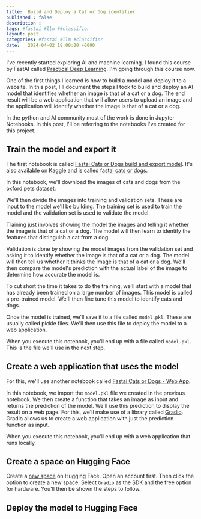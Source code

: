 ```yaml
---
title:  Build and Deploy a Cat or Dog identifier
published : false
description : 
tags: #fastai #llm ##classifier 
layout: post
categories: #fastai #llm #classifier
date:   2024-04-02 18:00:00 +0000
---
```


I've recently started exploring AI and machine learning. I found this course by FastAI called [Practical Deep Learning](https://course.fast.ai/). I'm going through this course now. 

One of the first things I learned is how to build a model and deploy it to a website. In this post, I'll document the steps I took to build and deploy an AI model that identifies whether an image is that of a cat or a dog.
The end result will be a web application that will allow users to upload an image and the application will identify whether the image is that of a cat or a dog.

In the python and AI community most of the work is done in Jupyter Notebooks.
In this post, I'll be referring to the notebooks I've created for this project.

## Train the model and export it

The first notebook is called [Fastai Cats or Dogs build and export model](https://github.com/vikrampawar/cat-or-dog-identifier/blob/main/fastai_cats_or_dogs_build_export.ipynb). It's also available on Kaggle and is called [fastai cats or dogs](https://www.kaggle.com/code/vikrampawar/fastai-cats-or-dogs).

In this notebook, we'll download the images of cats and dogs from the oxford pets dataset.

We'll then divide the images into training and validation sets. These are input to the model we'll be building. The training set is used to train the model and the validation set is used to validate the model.

Training just involves showing the model the images and telling it whether the image is that of a cat or a dog. The model will then learn to identify the features that distinguish a cat from a dog. 

Validation is done by showing the model images from the validation set and asking it to identify whether the image is that of a cat or a dog. The model will then tell us whether it thinks the image is that of a cat or a dog. We'll then compare the model's prediction with the actual label of the image to determine how accurate the model is. 

To cut short the time it takes to do the training, we'll start with a model that has already been trained on a large number of images. This model is called a pre-trained model. We'll then fine tune this model to identify cats and dogs. 

Once the model is trained, we'll save it to a file called `model.pkl`. These are usually called pickle files. We'll then use this file to deploy the model to a web application.

When you execute this notebook, you'll end up with a file called `model.pkl`. This is the file we'll use in the next step.

## Create a web application that uses the model

For this, we'll use another notebook called [Fastai Cats or Dogs - Web App](https://github.com/vikrampawar/cat-or-dog-identifier/blob/main/fastai_cats_or_dogs_run_gradio.ipynb).

In this notebook, we import the `model.pkl` file we created in the previous notebook. 
We then create a function that takes an image as input and returns the prediction of the model.
We'll use this prediction to display the result on a web page.
For this, we'll make use of a library called [Gradio](https://www.gradio.app/). Gradio allows us to create a web application with just the prediction function as input.

When you execute this notebook, you'll end up with a web application that runs locally.

## Create a space on Hugging Face

Create a [new space](https://huggingface.co/spaces) on Hugging Face. Open an account first. Then click the option to create a new space. Select `Gradio` as the SDK and the free option for hardware. You'll then be shown the steps to follow.

## Deploy the model to Hugging Face

